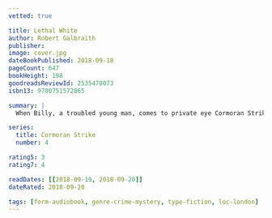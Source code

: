```yaml
---
vetted: true

title: Lethal White
author: Robert Galbraith
publisher:
image: cover.jpg
dateBookPublished: 2018-09-18
pageCount: 647
bookHeight: 198
goodreadsReviewId: 2535470073
isbn13: 9780751572865

summary: |
  When Billy, a troubled young man, comes to private eye Cormoran Strike's office to ask for his help investigating a crime he thinks he witnessed as a child, Strike is left deeply unsettled. While Billy is obviously mentally distressed, and cannot remember many concrete details, there is something sincere about him and his story. But before Strike can question him further, Billy bolts from his office in a panic. Strike's own life is far from straightforward: his newfound fame as a private eye means he can no longer operate behind the scenes as he once did. Plus, his relationship with his former assistant is more fraught than it ever has been - Robin is now invaluable to Strike in the business, but their personal relationship is much, much trickier than that.

series:
  title: Cormoran Strike
  number: 4

rating5: 3
rating7: 4

readDates: [[2018-09-19, 2018-09-20]]
dateRated: 2018-09-20

tags: [form-audiobook, genre-crime-mystery, type-fiction, loc-london]
---
```

